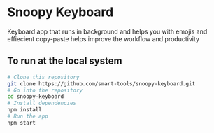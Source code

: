 # Snoopy Keyboard
Keyboard app that runs in background and helps you with emojis and effiecient copy-paste helps improve the workflow and productivity


## To run at the local system
```bash
# Clone this repository
git clone https://github.com/smart-tools/snoopy-keyboard.git
# Go into the repository
cd snoopy-keyboard
# Install dependencies
npm install
# Run the app
npm start
```

